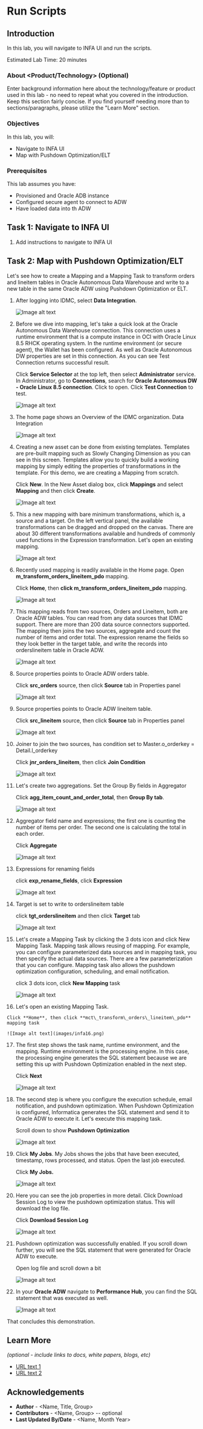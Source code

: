 # Run Scripts

## Introduction

In this lab, you will navigate to INFA UI and run the scripts.

Estimated Lab Time: 20 minutes

### About <Product/Technology> (Optional)

Enter background information here about the technology/feature or product used in this lab - no need to repeat what you covered in the introduction. Keep this section fairly concise. If you find yourself needing more than to sections/paragraphs, please utilize the "Learn More" section.

### Objectives

In this lab, you will:

* Navigate to INFA UI
* Map with Pushdown Optimization/ELT

### Prerequisites

This lab assumes you have:

* Provisioned and Oracle ADB instance
* Configured secure agent to connect to ADW
* Have loaded data into th ADW

## Task 1: Navigate to INFA UI

1.	Add instructions to navigate to INFA UI

## Task 2: Map with Pushdown Optimization/ELT

Let's see how to create a Mapping and a Mapping Task to transform orders and lineitem tables in Oracle Autonomous Data Warehouse and write to a new table in the same Oracle ADW using Pushdown Optimization or ELT.

1. After logging into IDMC, select **Data Integration**.

	![Image alt text](images/infa1.png)

2. Before we dive into mapping, let's take a quick look at the Oracle Autonomous Data Warehouse connection. This connection uses a runtime environment that is a compute instance in OCI with Oracle Linux 8.5 RHCK operating system. In the runtime environment (or secure agent), the Wallet has been configured.  As well as Oracle Autonomous DW properties are set in this connection. As you can see Test Connection returns successful result.

  	Click **Service Selector** at the top left, then select **Administrator** service. In Administrator, go to **Connections**, search for **Oracle Autonomous DW - Oracle Linux 8.5 connection**. Click to open. Click **Test Connection** to test.

	![Image alt text](images/infa2.png)

3. The home page shows an Overview of the IDMC organization. Data Integration

	![Image alt text](images/infa3.png)

4. Creating a new asset can be done from existing templates. Templates are pre-built mapping such as Slowly Changing Dimension as you can see in this screen. Templates allow you to quickly build a working mapping by simply editing the properties of transformations in the template. For this demo, we are creating a Mapping from scratch.

   Click **New**. In the New Asset dialog box, click **Mappings** and select **Mapping** and then click **Create**.

	![Image alt text](images/infa4.png)

5.	This a new mapping with bare minimum transformations, which is, a source and a target. On the left vertical panel, the available transformations can be dragged and dropped on the canvas. There are about 30 different transformations available and hundreds of commonly used functions in the Expression transformation. Let's open an existing mapping.

	![Image alt text](images/infa5.png)

6.	Recently used mapping is readily available in the Home page. Open **m\_transform\_orders\_lineitem\_pdo** mapping.

	Click **Home**, then **click m\_transform\_orders\_lineitem\_pdo** mapping.

	![Image alt text](images/infa6.png)

7.	This mapping reads from two sources, Orders and Lineitem, both are Oracle ADW tables. You can read from any data sources that IDMC support. There are more than 200 data source connectors supported. The mapping then joins the two sources, aggregate and count the number of items and order total. The expression rename the fields so they look better in the target table, and write the records into orderslineitem table in Oracle ADW.

	![Image alt text](images/infa7.png)

8.	Source properties points to Oracle ADW orders table.

	Click **src\_orders** source, then click **Source** tab in Properties panel

	![Image alt text](images/infa8.png)

9.	Source properties points to Oracle ADW lineitem table.

	Click **src\_lineitem** source, then click **Source** tab in Properties panel

	![Image alt text](images/infa9.png)

10.	Joiner to join the two sources, has condition set to Master.o\_orderkey = Detail.l\_orderkey

	Click **jnr\_orders\_lineitem**, then click **Join Condition**

	![Image alt text](images/infa10.png)

11. Let's create two aggregations. Set the Group By fields in Aggregator

	Click **agg\_item\_count\_and\_order\_total**, then **Group By tab**.

	![Image alt text](images/infa11.png)

12.	Aggregator field name and expressions; the first one is counting the number of items per order.  The second one is calculating the total in each order.

	Click **Aggregate**

	![Image alt text](images/infa12.png)

13.	Expressions for renaming fields

	click **exp\_rename\_fields**, click **Expression**

	![Image alt text](images/infa13.png)

14.	Target is set to write to orderslineitem table

	click **tgt\_orderslineitem** and then click **Target** tab

	![Image alt text](images/infa14.png)

15.	Let's create a Mapping Task by clicking the 3 dots icon and click New Mapping Task. Mapping task allows reusing of mapping.  For example, you can configure parameterized data sources and in mapping task, you then specify the actual data sources.  There are a few parameterization that you can configure.  Mapping task also allows the pushdown optimization configuration, scheduling, and email notification.

	click 3 dots icon, click **New Mapping** task

	![Image alt text](images/infa15.png)

16.	 Let's open an existing Mapping Task.

	Click **Home**, then click **mct\_transform\_orders\_lineitem\_pdo** mapping task

	![Image alt text](images/infa16.png)

17.	The first step shows the task name, runtime environment, and the mapping. Runtime environment is the processing engine. In this case, the processing engine generates the SQL statement because we are setting this up with Pushdown Optimization enabled in the next step.

	Click **Next**

	![Image alt text](images/infa17.png)

18.	The second step is where you configure the execution schedule, email notification, and pushdown optimization. When Pushdown Optimization is configured, Informatica generates the SQL statement and send it to Oracle ADW to execute it. Let's execute this mapping task.

	Scroll down to show **Pushdown Optimization**

	![Image alt text](images/infa18.png)

19.	Click **My Jobs**. My Jobs shows the jobs that have been executed, timestamp, rows processed, and status. Open the last job executed.

	Click **My Jobs.**

	![Image alt text](images/infa19.png)

20.	Here you can see the job properties in more detail. Click Download Session Log to view the pushdown optimization status. This will download the log file.

	Click **Download Session Log**

	![Image alt text](images/infa20.png)

21.	Pushdown optimization was successfully enabled. If you scroll down further, you will see the SQL statement that were generated for Oracle ADW to execute.

	Open log file and scroll down a bit

	![Image alt text](images/infa21.png)

22.	In your **Oracle ADW** navigate to **Performance Hub**, you can find the SQL statement that was executed as well.

	![Image alt text](images/infa22.png)

That concludes this demonstration.

## Learn More

*(optional - include links to docs, white papers, blogs, etc)*

* [URL text 1](http://docs.oracle.com)
* [URL text 2](http://docs.oracle.com)

## Acknowledgements
* **Author** - <Name, Title, Group>
* **Contributors** -  <Name, Group> -- optional
* **Last Updated By/Date** - <Name, Month Year>
